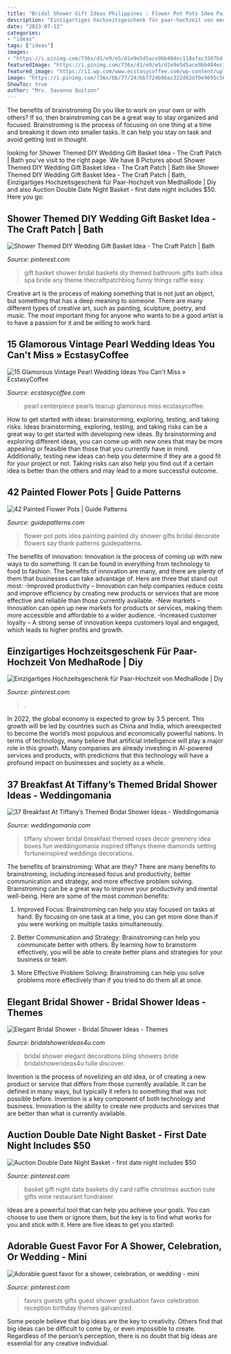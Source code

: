 ```yaml
---
title: "Bridal Shower Gift Ideas Philippines : Flower Pot Pots Idea Painting Painted Diy Shower Gifts Bridal Decorate Flowers Say Thank Patterns Guidepatterns"
description: "Einzigartiges hochzeitsgeschenk für paar-hochzeit von medharode"
date: "2023-07-13"
categories:
- "ideas"
tags: ["ideas"]
images:
- "https://i.pinimg.com/736x/d1/e9/e5/d1e9e5d5ace9bb484ec118afac3307b4.jpg"
featuredImage: "https://i.pinimg.com/736x/d1/e9/e5/d1e9e5d5ace9bb484ec118afac3307b4.jpg"
featured_image: "https://i1.wp.com/www.ecstasycoffee.com/wp-content/uploads/2016/11/vintage-teacup-and-pearls-wedding-centerpiece.jpg?resize=564%2C846"
image: "https://i.pinimg.com/736x/bb/77/24/bb7724b9bac322d62df9e9695c566588.jpg"
ShowToc: true
author: "Mrs. Savanna Quitzon"
---
```



The benefits of brainstroming
Do you like to work on your own or with others? If so, then brainstroming can be a great way to stay organized and focused. Brainstroming is the process of focusing on one thing at a time and breaking it down into smaller tasks. It can help you stay on task and avoid getting lost in thought.

	

		
looking for Shower Themed DIY Wedding Gift Basket Idea - The Craft Patch | Bath you've visit to the right page. We have 8 Pictures about Shower Themed DIY Wedding Gift Basket Idea - The Craft Patch | Bath like Shower Themed DIY Wedding Gift Basket Idea - The Craft Patch | Bath, Einzigartiges Hochzeitsgeschenk für Paar-Hochzeit von MedhaRode | Diy and also Auction Double Date Night Basket - first date night includes $50. Here you go:
		
    
## Shower Themed DIY Wedding Gift Basket Idea - The Craft Patch | Bath

<img loading=lazy src="https://i.pinimg.com/736x/05/17/9b/05179be1e97f096a863ac285e7eb896b.jpg" onerror="this.onerror=null;this.src='https://tse4.mm.bing.net/th?id=OIP.p0M9iVezZZ2ws7kF6__FsAHaG_&amp;pid=15.1';" alt="Shower Themed DIY Wedding Gift Basket Idea - The Craft Patch | Bath">

_Source: pinterest.com_

>gift basket shower bridal baskets diy themed bathroom gifts bath idea spa bride any theme thecraftpatchblog funny things raffle easy. 

	

Creative art is the process of making something that is not just an object, but something that has a deep meaning to someone. There are many different types of creative art, such as painting, sculpture, poetry, and music. The most important thing for anyone who wants to be a good artist is to have a passion for it and be willing to work hard.

    
## 15 Glamorous Vintage Pearl Wedding Ideas You Can&#039;t Miss » EcstasyCoffee

<img loading=lazy src="https://i1.wp.com/www.ecstasycoffee.com/wp-content/uploads/2016/11/vintage-teacup-and-pearls-wedding-centerpiece.jpg?resize=564%2C846" onerror="this.onerror=null;this.src='https://tse2.mm.bing.net/th?id=OIP.8Yfd9O_muYf5NBbhWr4r9AHaLH&amp;pid=15.1';" alt="15 Glamorous Vintage Pearl Wedding Ideas You Can&#039;t Miss » EcstasyCoffee">

_Source: ecstasycoffee.com_

>pearl centerpiece pearls teacup glamorous miss ecstasycoffee. 

	

How to get started with ideas: brainstorming, exploring, testing, and taking risks.
Ideas brainstorming, exploring, testing, and taking risks can be a great way to get started with developing new ideas. By brainstorming and exploring different ideas, you can come up with new ones that may be more appealing or feasible than those that you currently have in mind. Additionally, testing new ideas can help you determine if they are a good fit for your project or not. Taking risks can also help you find out if a certain idea is better than the others and may lead to a more successful outcome.

    
## 42 Painted Flower Pots | Guide Patterns

<img loading=lazy src="http://www.guidepatterns.com/wp-content/uploads/2016/06/Flower-Pot-Painting-Ideas.jpg" onerror="this.onerror=null;this.src='https://tse1.mm.bing.net/th?id=OIP.ryyxgZahW73Goh2qkfUpwAHaLl&amp;pid=15.1';" alt="42 Painted Flower Pots | Guide Patterns">

_Source: guidepatterns.com_

>flower pot pots idea painting painted diy shower gifts bridal decorate flowers say thank patterns guidepatterns. 

	

The benefits of innovation:
Innovation is the process of coming up with new ways to do something. It can be found in everything from technology to food to fashion. The benefits of innovation are many, and there are plenty of them that businesses can take advantage of. Here are three that stand out most: 
-Improved productivity – Innovation can help companies reduce costs and improve efficiency by creating new products or services that are more effective and reliable than those currently available.
-New markets – Innovation can open up new markets for products or services, making them more accessible and affordable to a wider audience.
-Increased customer loyalty – A strong sense of innovation keeps customers loyal and engaged, which leads to higher profits and growth.

    
## Einzigartiges Hochzeitsgeschenk Für Paar-Hochzeit Von MedhaRode | Diy

<img loading=lazy src="https://i.pinimg.com/736x/d1/e9/e5/d1e9e5d5ace9bb484ec118afac3307b4.jpg" onerror="this.onerror=null;this.src='https://tse2.mm.bing.net/th?id=OIP.E-MjTJ6-8tN_o2EcnaqjCQHaHe&amp;pid=15.1';" alt="Einzigartiges Hochzeitsgeschenk für Paar-Hochzeit von MedhaRode | Diy">

_Source: pinterest.com_

>. 

	

In 2022, the global economy is expected to grow by 3.5 percent. This growth will be led by countries such as China and India, which areexpected to become the world’s most populous and economically powerful nations. In terms of technology, many believe that artificial intelligence will play a major role in this growth. Many companies are already investing in AI-powered services and products, with predictions that this technology will have a profound impact on businesses and society as a whole.

    
## 37 Breakfast At Tiffany’s Themed Bridal Shower Ideas - Weddingomania

<img loading=lazy src="https://i.weddingomania.com/2016/04/a-fun-bridal-shower-decor-idea-with-tiffany-blue-boxes-white-roses-greenery-and-little-vases-with-blooms.jpg" onerror="this.onerror=null;this.src='https://tse3.mm.bing.net/th?id=OIP.8TmkevJOSUxyOvLOr-UMVgHaLH&amp;pid=15.1';" alt="37 Breakfast At Tiffany’s Themed Bridal Shower Ideas - Weddingomania">

_Source: weddingomania.com_

>tiffany shower bridal breakfast themed roses decor greenery idea boxes fun weddingomania inspired tiffanys theme diamonds setting fortuneinspired weddings decorations. 

	

The benefits of brainstroming: What are they?
There are many benefits to brainstroming, including increased focus and productivity, better communication and strategy, and more effective problem solving. Brainstroming can be a great way to improve your productivity and mental well-being. Here are some of the most common benefits: 
1. Improved Focus: Brainstroming can help you stay focused on tasks at hand. By focusing on one task at a time, you can get more done than if you were working on multiple tasks simultaneously. 

2. Better Communication and Strategy: Brainstroming can help you communicate better with others. By learning how to brainstorm effectively, you will be able to create better plans and strategies for your business or team. 

3. More Effective Problem Solving: Brainstroming can help you solve problems more effectively than if you tried to do them all at once.

    
## Elegant Bridal Shower - Bridal Shower Ideas - Themes

<img loading=lazy src="http://www.bridalshowerideas4u.com/wp-content/uploads/2016/03/elegant-bridal-shower-tulle-and-bling.jpg" onerror="this.onerror=null;this.src='https://tse4.mm.bing.net/th?id=OIP.YPG0t3UwjKw0CZrdLnGDZwHaLG&amp;pid=15.1';" alt="Elegant Bridal Shower - Bridal Shower Ideas - Themes">

_Source: bridalshowerideas4u.com_

>bridal shower elegant decorations bling showers bride bridalshowerideas4u tulle discover. 

	

Invention is the process of novelizing an old idea, or of creating a new product or service that differs from those currently available. It can be defined in many ways, but typically it refers to something that was not possible before. Invention is a key component of both technology and business. Innovation is the ability to create new products and services that are better than what is currently available.

    
## Auction Double Date Night Basket - First Date Night Includes $50

<img loading=lazy src="https://i.pinimg.com/736x/48/12/f0/4812f024b8c3bf17c781b9d828c86575--basket-raffle-gift-basket-ideas.jpg" onerror="this.onerror=null;this.src='https://tse2.mm.bing.net/th?id=OIP.gyOtN1Wtgj3Et0quOjcCDwHaJ3&amp;pid=15.1';" alt="Auction Double Date Night Basket - first date night includes $50">

_Source: pinterest.com_

>basket gift night date baskets diy card raffle christmas auction cute gifts wine restaurant fundraiser. 

	

Ideas are a powerful tool that can help you achieve your goals. You can choose to use them or ignore them, but the key is to find what works for you and stick with it. Here are five ideas to get you started: 

    
## Adorable Guest Favor For A Shower, Celebration, Or Wedding - Mini

<img loading=lazy src="https://i.pinimg.com/736x/bb/77/24/bb7724b9bac322d62df9e9695c566588.jpg" onerror="this.onerror=null;this.src='https://tse3.mm.bing.net/th?id=OIP.d1Dr145WWTDpJoFF8fe7iQHaLK&amp;pid=15.1';" alt="Adorable guest favor for a shower, celebration, or wedding - mini">

_Source: pinterest.com_

>favors guests gifts guest shower graduation favor celebration reception birthday themes galvanized. 

	

Some people believe that big ideas are the key to creativity. Others find that big ideas can be difficult to come by, or even impossible to create. Regardless of the person’s perception, there is no doubt that big ideas are essential for any creative individual.

